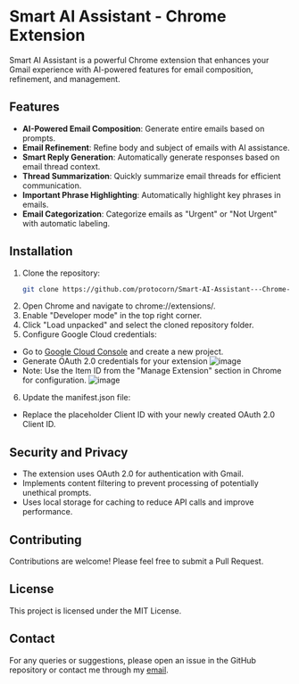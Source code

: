 # Smart AI Assistant - Chrome Extension

Smart AI Assistant is a powerful Chrome extension that enhances your Gmail experience with AI-powered features for email composition, refinement, and management.

## Features
- **AI-Powered Email Composition**: Generate entire emails based on prompts.
- **Email Refinement**: Refine body and subject of emails with AI assistance.
- **Smart Reply Generation**: Automatically generate responses based on email thread context.
- **Thread Summarization**: Quickly summarize email threads for efficient communication.
- **Important Phrase Highlighting**: Automatically highlight key phrases in emails.
- **Email Categorization**: Categorize emails as "Urgent" or "Not Urgent" with automatic labeling.

## Installation
1. Clone the repository:
   ```bash
   git clone https://github.com/protocorn/Smart-AI-Assistant---Chrome-Extension.git
2. Open Chrome and navigate to chrome://extensions/.
3. Enable "Developer mode" in the top right corner.
4. Click "Load unpacked" and select the cloned repository folder.
5. Configure Google Cloud credentials:
 - Go to [Google Cloud Console](https://console.cloud.google.com/) and create a new project.
 - Generate OAuth 2.0 credentials for your extension
 ![image](https://github.com/user-attachments/assets/b713b6ae-e785-4b5f-a3a7-7b23b1eb1f84)
 - Note: Use the Item ID from the "Manage Extension" section in Chrome for configuration.
 ![image](https://github.com/user-attachments/assets/f4c46e9f-a02f-4605-a025-25c67ac82937)

6. Update the manifest.json file:
 - Replace the placeholder Client ID with your newly created OAuth 2.0 Client ID.


## Security and Privacy
- The extension uses OAuth 2.0 for authentication with Gmail.
- Implements content filtering to prevent processing of potentially unethical prompts.
- Uses local storage for caching to reduce API calls and improve performance.

## Contributing
Contributions are welcome! Please feel free to submit a Pull Request.

## License
This project is licensed under the MIT License.

## Contact
For any queries or suggestions, please open an issue in the GitHub repository or contact me through my [email](mailto:chordiasahil24@gmail.com).
